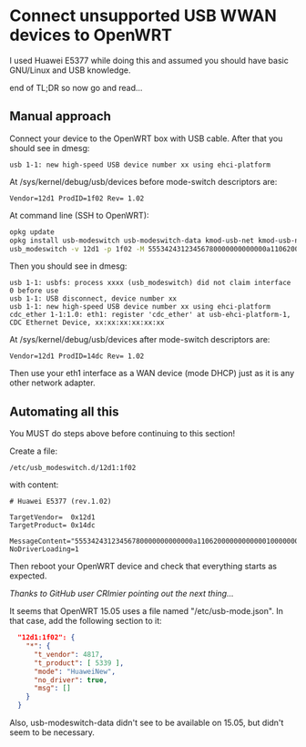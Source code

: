 # Connect unsupported USB WWAN devices to OpenWRT

I used Huawei E5377 while doing this and assumed you should have basic GNU/Linux and USB knowledge.

end of TL;DR so now go and read...

Manual approach
---

Connect your device to the OpenWRT box with USB cable. After that you should see in dmesg:

```
usb 1-1: new high-speed USB device number xx using ehci-platform
```

At /sys/kernel/debug/usb/devices before mode-switch descriptors are:

```
Vendor=12d1 ProdID=1f02 Rev= 1.02
```

At command line (SSH to OpenWRT):

```bash
opkg update
opkg install usb-modeswitch usb-modeswitch-data kmod-usb-net kmod-usb-net-cdc-ether
usb_modeswitch -v 12d1 -p 1f02 -M 55534243123456780000000000000a11062000000000000100000000000000
```

Then you should see in dmesg:

```
usb 1-1: usbfs: process xxxx (usb_modeswitch) did not claim interface 0 before use
usb 1-1: USB disconnect, device number xx
usb 1-1: new high-speed USB device number xx using ehci-platform
cdc_ether 1-1:1.0: eth1: register 'cdc_ether' at usb-ehci-platform-1, CDC Ethernet Device, xx:xx:xx:xx:xx:xx
```

At /sys/kernel/debug/usb/devices after mode-switch descriptors are:

```
Vendor=12d1 ProdID=14dc Rev= 1.02
```

Then use your eth1 interface as a WAN device (mode DHCP) just as it is any other network adapter.

Automating all this
---

You MUST do steps above before continuing to this section!

Create a file:

```
/etc/usb_modeswitch.d/12d1:1f02
```

with content:

```
# Huawei E5377 (rev.1.02)

TargetVendor=  0x12d1
TargetProduct= 0x14dc

MessageContent="55534243123456780000000000000a11062000000000000100000000000000"
NoDriverLoading=1
```

Then reboot your OpenWRT device and check that everything starts as expected.



*Thanks to GitHub user CRImier pointing out the next thing...*



It seems that OpenWRT 15.05 uses a file named "/etc/usb-mode.json". In that case, add the following section to it:

```json
  "12d1:1f02": {
    "*": {
      "t_vendor": 4817,
      "t_product": [ 5339 ],
      "mode": "HuaweiNew",
      "no_driver": true,
      "msg": []
    }
  }
```

Also, usb-modeswitch-data didn't see to be available on 15.05, but didn't seem to be necessary.
